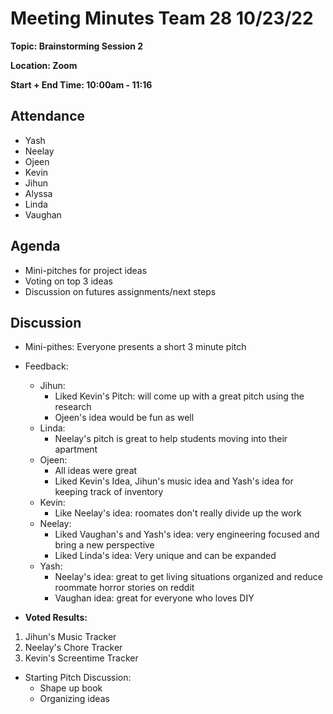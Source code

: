 # Meeting Minutes Team 28 10/23/22

**Topic: Brainstorming Session 2**

**Location: Zoom**

**Start + End Time: 10:00am - 11:16**

## Attendance
- Yash
- Neelay
- Ojeen
- Kevin
- Jihun
- Alyssa
- Linda
- Vaughan

## Agenda
- Mini-pitches for project ideas
- Voting on top 3 ideas
- Discussion on futures assignments/next steps

## Discussion
- Mini-pithes: Everyone presents a short 3 minute pitch

- Feedback:
  - Jihun:
    - Liked Kevin's Pitch: will come up with a great pitch using the research
    - Ojeen's idea would be fun as well
  - Linda:
    - Neelay's pitch is great to help students moving into their apartment
  - Ojeen:
    - All ideas were great
    - Liked Kevin's Idea, Jihun's music idea and Yash's idea for keeping track of inventory
  - Kevin:
    - Like Neelay's idea: roomates don't really divide up the work
  - Neelay:
    - Liked Vaughan's and Yash's idea: very engineering focused and bring a new perspective
    - Liked Linda's idea: Very unique and can be expanded
  - Yash:
    - Neelay's idea: great to get living situations organized and reduce roommate horror stories on reddit
    - Vaughan idea: great for everyone who loves DIY
- **Voted Results:**

1. Jihun's Music Tracker
2. Neelay's Chore Tracker
3. Kevin's Screentime Tracker

- Starting Pitch Discussion:
  - Shape up book
  - Organizing ideas
